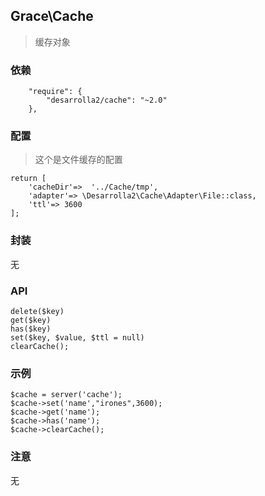 ## Grace\Cache
> 缓存对象

### 依赖

```
    "require": {
        "desarrolla2/cache": "~2.0"
    },

```

### 配置

> 这个是文件缓存的配置
```
return [
    'cacheDir'=>  '../Cache/tmp',
    'adapter'=> \Desarrolla2\Cache\Adapter\File::class,
    'ttl'=> 3600
];
```

### 封装

无

### API

    delete($key)
    get($key)
    has($key)
    set($key, $value, $ttl = null)
    clearCache();


### 示例

    $cache = server('cache');
    $cache->set('name',"irones",3600);
    $cache->get('name');
    $cache->has('name');
    $cache->clearCache();

### 注意

无

